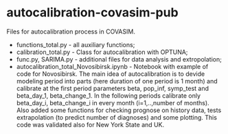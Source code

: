 # autocalibration-covasim-pub

Files for autocalibration process in COVASIM.

- functions_total.py - all auxiliary functions;
- calibration_total.py - Class for autocalibration with OPTUNA;
- func.py, SARIMA.py - additional files for data analysis and extropolation;
- autocalibration_total_Novosibirsk.ipynb - Notebook with example of code for Novosibirsk.
The main idea of autocalibration is to devide modeling period into parts (here duration of one period is 1 month) and calibrate at the first period parameters beta, pop_inf, symp_test and beta_day_1, beta_change_1. In the following periods calibrate only beta_day_i, beta_change_i in every month (i=1,..,number of months). Also added some functions for checking prognose on history data, tests extrapolation (to predict number of diagnoses) and some plotting. This code was validated also for New York State and UK.
